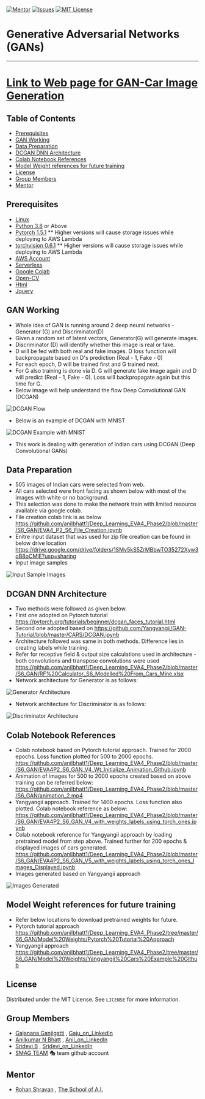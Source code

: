 <!-- PROJECT SHIELDS -->
<!--
*** I'm using markdown "reference style" links for readability.
*** Reference links are enclosed in brackets [ ] instead of parentheses ( ).
*** See the bottom of this document for the declaration of the reference variables
*** for contributors-url, forks-url, etc. This is an optional, concise syntax you may use.
*** https://www.markdownguide.org/basic-syntax/#reference-style-links
-->
[![Mentor][mentor-shield]][mentor-url]
[![Issues][issues-shield]][issues-url]
[![MIT License][license-shield]][license-url]

# Generative Adversarial Networks (GANs)
________

# [Link to Web page for GAN-Car Image Generation](https://neural-eyes.herokuapp.com/)

<!-- TABLE OF CONTENTS -->
## Table of Contents

* [Prerequisites](#prerequisites)
* [GAN Working](#gan-working)
* [Data Preparation](#Data-Preparation)
* [DCGAN DNN Architecture](#DNN-Architecture)
* [Colab Notebook References](#Colab-Notebook-References)
* [Model Weight references for future training](#model-weights)
* [License](#license)
* [Group Members](#group-members)
* [Mentor](#mentor)

## Prerequisites

* [Linux](https://www.tutorialspoint.com/ubuntu/index.htm)
* [Python 3.8](https://www.python.org/downloads/) or Above
* [Pytorch 1.5.1](https://pytorch.org/) ** Higher versions will cause storage issues while deploying to AWS Lambda 
* [torchvision 0.6.1](https://pytorch.org/docs/stable/torchvision/index.html) ** Higher versions will cause storage issues while deploying to AWS Lambda
* [AWS Account](https://aws.amazon.com/free/?all-free-tier.sort-by=item.additionalFields.SortRank&all-free-tier.sort-order=asc)
* [Serverless](https://www.serverless.com/) 
* [Google Colab](https://colab.research.google.com/)
* [Open-CV](https://pypi.org/project/opencv-python/)
* [Html](https://www.w3schools.com/html/)
* [Jquery](https://jquery.com/)

<!-- GAN Working -->
## GAN Working
- Whole idea of GAN is running around 2 deep neural networks - Generator (G) and Discriminator(D)
- Given a random set of latent vectors, Generator(G) will generate images.
- Discriminator (D) will identify whether this image is real or fake. 
- D will be fed with both real and fake images. D loss function will backpropagate based on D's prediction (Real - 1, Fake - 0)
- For each epoch, D will be trained first and G trained next.
- For G also training is done via D. G will generate fake image again and D will predict (Real - 1, Fake - 0). Loss will backpropagate again but this time for G. 
- Below image will help understand the flow Deep Convolutional GAN (DCGAN)

 ![DCGAN Flow](https://github.com/anilbhatt1/Deep_Learning_EVA4_Phase2/blob/master/S6_GAN/Readme_Contents/DCGAN%20Flow%20diagram.jpg)
- Below is an example of DCGAN with MNIST

 ![DCGAN Example with MNIST](https://github.com/anilbhatt1/Deep_Learning_EVA4_Phase2/blob/master/S6_GAN/Readme_Contents/DCGAN%20Flow%20with%20MNIST.jpg)
- This work is dealing with generation of Indian cars using DCGAN (Deep Convolutional GANs)

<!-- Data Preparation -->
## Data Preparation
- 505 images of Indian cars were selected from web.
- All cars selected were front facing as shown below with most of the images with white or no background.
- This selection was done to make the network train with limited resource available via google colab.
- File creation colab link is as below
 https://github.com/anilbhatt1/Deep_Learning_EVA4_Phase2/blob/master/S6_GAN/EVA4_P2_S6_File_Creation.ipynb
- Enitre input dataset that was used for zip file creation can be found in below drive location
 https://drive.google.com/drive/folders/1SMv5kS5ZrMBbwTO35272Xyw3oB8oCMlE?usp=sharing
- Input image samples

 ![Input Sample Images](https://github.com/anilbhatt1/Deep_Learning_EVA4_Phase2/blob/master/S6_GAN/Readme_Contents/Input%20Sample%20images.png)

<!-- DNN Architecture -->
## DCGAN DNN Architecture
- Two methods were followed as given below.
- First one adopted on Pytorch tutorial https://pytorch.org/tutorials/beginner/dcgan_faces_tutorial.html
- Second one adopted based on https://github.com/Yangyangii/GAN-Tutorial/blob/master/CARS/DCGAN.ipynb
- Architecture followed was same in both methods. Difference lies in creating labels while training.
- Refer for receptive field & output size calculations used in architecture - both convolutions and transpose convolutions were used https://github.com/anilbhatt1/Deep_Learning_EVA4_Phase2/blob/master/S6_GAN/RF%20Calculator_S6_Modelled%20From_Cars_Mine.xlsx
- Network architecture for Generator is as follows:

![Generator Architecture](https://github.com/anilbhatt1/Deep_Learning_EVA4_Phase2/blob/master/S6_GAN/Readme_Contents/Generator%20Network.jpg)

- Network architecture for Discriminator is as follows:

![Discriminator Architecture](https://github.com/anilbhatt1/Deep_Learning_EVA4_Phase2/blob/master/S6_GAN/Readme_Contents/Discriminator%20Network.jpg)

<!-- Colab Notebook References -->
## Colab Notebook References
-	Colab notebook based on Pytorch tutorial approach. Trained for 2000 epochs. Loss function plotted for 500 to 2000 epochs.
https://github.com/anilbhatt1/Deep_Learning_EVA4_Phase2/blob/master/S6_GAN/EVA4P2_S6_GAN_V4_Wt_Initialize_Animation_Github.ipynb 
-	Animation of images for 500 to 2000 epochs created based on above training can be referred below:
https://github.com/anilbhatt1/Deep_Learning_EVA4_Phase2/blob/master/S6_GAN/animation_2.mp4
-	Yangyangii approach. Trained for 1400 epochs. Loss function also plotted. Colab notebook reference as below:
https://github.com/anilbhatt1/Deep_Learning_EVA4_Phase2/blob/master/S6_GAN/EVA4P2_S6_GAN_V4_with_weights_labels_using_torch_ones.ipynb
-	Colab notebook reference for Yangyangii approach by loading pretrained model from step above. Trained further for 200 epochs & displayed images of cars generated.
https://github.com/anilbhatt1/Deep_Learning_EVA4_Phase2/blob/master/S6_GAN/EVA4P2_S6_GAN_V5_with_weights_labels_using_torch_ones_Images_Displayed.ipynb
- Images generated based on  Yangyangii approach

![Images Generated](https://github.com/anilbhatt1/Deep_Learning_EVA4_Phase2/blob/master/S6_GAN/Readme_Contents/Yangyangii%20Approach_Cars%20Generated.jpg)

<!-- Model weight References -->
## Model Weight references for future training
- Refer below locations to download pretrained weights for future.
- Pytorch tutorial approach
https://github.com/anilbhatt1/Deep_Learning_EVA4_Phase2/tree/master/S6_GAN/Model%20Weights/Pytorch%20Tutorial%20Approach
- Yangyangii approach
https://github.com/anilbhatt1/Deep_Learning_EVA4_Phase2/tree/master/S6_GAN/Model%20Weights/Yangyangii%20Cars%20Example%20Github

<!-- LICENSE -->
## License

Distributed under the MIT License. See `LICENSE` for more information.

<!-- GROUP MEMBERS -->
## Group Members
  - [Gajanana Ganjigatti](https://github.com/gaju27) , [Gaju_on_LinkedIn](https://www.linkedin.com/in/gajanana-ganjigatti/)
  - [Anilkumar N Bhatt](https://github.com/anilbhatt1) , [Anil_on_LinkedIn](https://www.linkedin.com/in/anilkumar-n-bhatt/)
  - [Sridevi B](https://github.com/sridevibonthu) , [Sridevi_on_LinkedIn](https://www.linkedin.com/in/sridevi-bonthu/)
  - [SMAG TEAM](https://github.com/SMAGEVA4/session1/tree/master/Session1) :performing_arts: team github account

<!-- MENTOR -->
## Mentor

* [Rohan Shravan](https://www.linkedin.com/in/rohanshravan/) , [The School of A.I.](https://theschoolof.ai/)

<!-- MARKDOWN LINKS & IMAGES -->
<!-- https://www.markdownguide.org/basic-syntax/#reference-style-links -->
[mentor-shield]: https://img.shields.io/badge/Mentor-mentor-yellowgreen
[mentor-url]: https://www.linkedin.com/in/rohanshravan/
[forks-shield]: https://img.shields.io/github/forks/othneildrew/Best-README-Template.svg?style=flat-square
[forks-url]: https://github.com/othneildrew/Best-README-Template/network/members
[stars-shield]: https://img.shields.io/github/stars/othneildrew/Best-README-Template.svg?style=flat-square
[stars-url]: https://github.com/othneildrew/Best-README-Template/stargazers
[issues-shield]: https://img.shields.io/github/issues/othneildrew/Best-README-Template.svg?style=flat-square
[issues-url]: https://github.com/othneildrew/Best-README-Template/issues
[license-shield]: https://img.shields.io/github/license/othneildrew/Best-README-Template.svg?style=flat-square
[license-url]: https://github.com/anilbhatt1/Deep_Learning_EVA4_Phase2/blob/master/LICENSE.txt
[linkedin-shield]: https://img.shields.io/badge/-LinkedIn-black.svg?style=flat-square&logo=linkedin&colorB=555

